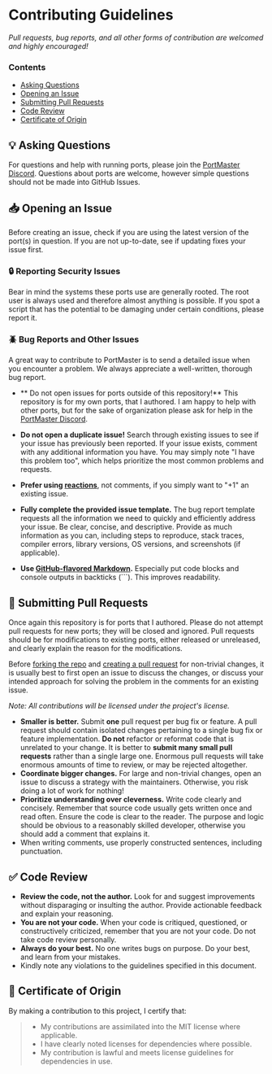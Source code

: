 # Contributing Guidelines

*Pull requests, bug reports, and all other forms of contribution are welcomed and highly encouraged!*

### Contents

- [Asking Questions](#bulb-asking-questions)
- [Opening an Issue](#inbox_tray-opening-an-issue)
- [Submitting Pull Requests](#repeat-submitting-pull-requests)
- [Code Review](#white_check_mark-code-review)
- [Certificate of Origin](#medal_sports-certificate-of-origin)

## :bulb: Asking Questions

For questions and help with running ports, please join the [PortMaster Discord](https://discord.gg/JxYBp9HTAY). Questions about ports are welcome, however simple questions should not be made into GitHub Issues.

## :inbox_tray: Opening an Issue

Before creating an issue, check if you are using the latest version of the port(s) in question. If you are not up-to-date, see if updating fixes your issue first.

### :lock: Reporting Security Issues

Bear in mind the systems these ports use are generally rooted. The root user is always used and therefore almost anything is possible. If you spot a script that has the potential to be damaging under certain conditions, please report it.

### :beetle: Bug Reports and Other Issues

A great way to contribute to PortMaster is to send a detailed issue when you encounter a problem. We always appreciate a well-written, thorough bug report.

- ** Do not open issues for ports outside of this repository!** This repository is for my own ports, that I authored. I am happy to help with other ports, but for the sake of organization please ask for help in the [PortMaster Discord](https://discord.gg/JxYBp9HTAY).

- **Do not open a duplicate issue!** Search through existing issues to see if your issue has previously been reported. If your issue exists, comment with any additional information you have. You may simply note "I have this problem too", which helps prioritize the most common problems and requests.

- **Prefer using [reactions](https://github.blog/2016-03-10-add-reactions-to-pull-requests-issues-and-comments/)**, not comments, if you simply want to "+1" an existing issue.

- **Fully complete the provided issue template.** The bug report template requests all the information we need to quickly and efficiently address your issue. Be clear, concise, and descriptive. Provide as much information as you can, including steps to reproduce, stack traces, compiler errors, library versions, OS versions, and screenshots (if applicable).

- **Use [GitHub-flavored Markdown](https://help.github.com/en/github/writing-on-github/basic-writing-and-formatting-syntax).** Especially put code blocks and console outputs in backticks (```). This improves readability.

## :repeat: Submitting Pull Requests

Once again this repository is for ports that I authored. Please do not attempt pull requests for new ports; they will be closed and ignored. Pull requests should be for modifications to existing ports, either released or unreleased, and clearly explain the reason for the modifications.

Before [forking the repo](https://help.github.com/en/github/getting-started-with-github/fork-a-repo) and [creating a pull request](https://help.github.com/en/github/collaborating-with-issues-and-pull-requests/proposing-changes-to-your-work-with-pull-requests) for non-trivial changes, it is usually best to first open an issue to discuss the changes, or discuss your intended approach for solving the problem in the comments for an existing issue.

*Note: All contributions will be licensed under the project's license.*

- **Smaller is better.** Submit **one** pull request per bug fix or feature. A pull request should contain isolated changes pertaining to a single bug fix or feature implementation. **Do not** refactor or reformat code that is unrelated to your change. It is better to **submit many small pull requests** rather than a single large one. Enormous pull requests will take enormous amounts of time to review, or may be rejected altogether.
- **Coordinate bigger changes.** For large and non-trivial changes, open an issue to discuss a strategy with the maintainers. Otherwise, you risk doing a lot of work for nothing!
- **Prioritize understanding over cleverness.** Write code clearly and concisely. Remember that source code usually gets written once and read often. Ensure the code is clear to the reader. The purpose and logic should be obvious to a reasonably skilled developer, otherwise you should add a comment that explains it.
- When writing comments, use properly constructed sentences, including punctuation.

## :white_check_mark: Code Review
- **Review the code, not the author.** Look for and suggest improvements without disparaging or insulting the author. Provide actionable feedback and explain your reasoning.
- **You are not your code.** When your code is critiqued, questioned, or constructively criticized, remember that you are not your code. Do not take code review personally.
- **Always do your best.** No one writes bugs on purpose. Do your best, and learn from your mistakes.
- Kindly note any violations to the guidelines specified in this document.

## :medal_sports: Certificate of Origin
By making a contribution to this project, I certify that:

> - My contributions are assimilated into the MIT license where applicable.
> - I have clearly noted licenses for dependencies where possible.
> - My contribution is lawful and meets license guidelines for dependencies in use.
